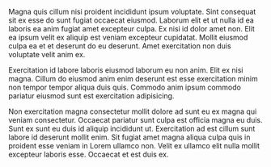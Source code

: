 Magna quis cillum nisi proident incididunt ipsum voluptate. Sint consequat sit ex esse do sunt fugiat occaecat eiusmod. Laborum elit et ut nulla id ea laboris ea anim fugiat amet excepteur culpa. Ex nisi id dolor amet non. Elit ea ipsum velit ex aliquip est veniam excepteur cupidatat. Mollit eiusmod culpa ea et et deserunt do eu deserunt. Amet exercitation non duis voluptate velit anim ex.

Exercitation id labore laboris eiusmod laborum eu non anim. Elit ex nisi magna. Cillum do eiusmod anim enim deserunt est esse exercitation minim non tempor tempor aliqua duis quis. Commodo anim ipsum commodo pariatur eiusmod sunt est exercitation adipisicing.

Non exercitation magna consectetur mollit dolore ad sunt eu ex magna qui veniam consectetur. Occaecat pariatur sunt culpa est officia magna eu duis. Sunt ex sunt eu duis id aliquip incididunt ut. Exercitation ad est cillum sunt labore id deserunt mollit enim. Sit fugiat amet magna aliqua culpa quis in proident esse veniam in Lorem ullamco non. Velit ex ullamco elit nulla mollit excepteur laboris esse. Occaecat et est duis ex.